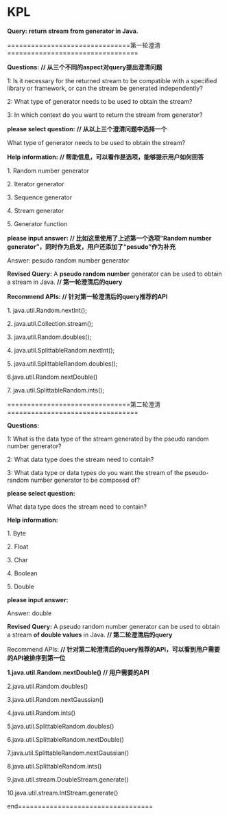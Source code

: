 # KPL

**Query: return stream from generator in Java.**



===============================第一轮澄清=================================



**Questions:**	**// 从三个不同的aspect对query提出澄清问题**

1: Is it necessary for the returned stream to be compatible with a specified library or framework, or can the stream be generated independently?

2: What type of generator needs to be used to obtain the stream?

3: In which context do you want to return the stream from generator?

**please select question:** 	**// 从以上三个澄清问题中选择一个**

What type of generator needs to be used to obtain the stream?



**Help information:**	**// 帮助信息，可以看作是选项，能够提示用户如何回答**

1\. Random number generator 

2\. Iterator generator 

3\. Sequence generator 

4\. Stream generator 

5\. Generator function



**please input answer:**		**// 比如这里使用了上述第一个选项“Random number generator”，同时作为启发，用户还添加了“pesudo”作为补充**

Answer: pesudo random number generator



**Revised Query:** A **pseudo random number** generator can be used to obtain a stream in Java.	**// 第一轮澄清后的query**



**Recommend APIs:	// 针对第一轮澄清后的query推荐的API**

1\. java.util.Random.nextInt();

2\. java.util.Collection.stream();

3\. java.util.Random.doubles();

4\. java.util.SplittableRandom.nextInt();

5\. java.util.SplittableRandom.doubles();

6.java.util.Random.nextDouble()

7\. java.util.SplittableRandom.ints();



===============================第二轮澄清=================================



**Questions:**

1: What is the data type of the stream generated by the pseudo random number generator?

2: What data type does the stream need to contain?

3: What data type or data types do you want the stream of the pseudo-random number generator to be composed of?

**please select question:**

What data type does the stream need to contain?



**Help information:**

1\. Byte

2\. Float

3\. Char

4\. Boolean

5\. Double



**please input answer:**

Answer: double



**Revised Query:** A pseudo random number generator can be used to obtain a stream **of double values** in Java.		**// 第二轮澄清后的query**



Recommend APIs: 	**// 针对第二轮澄清后的query推荐的API，可以看到用户需要的API被排序到第一位**

**1.java.util.Random.nextDouble()**		**// 用户需要的API**

2.java.util.Random.doubles()

3.java.util.Random.nextGaussian()

4.java.util.Random.ints()

5.java.util.SplittableRandom.doubles()

6.java.util.SplittableRandom.nextDouble()

7.java.util.SplittableRandom.nextGaussian()

8.java.util.SplittableRandom.ints()

9.java.util.stream.DoubleStream.generate()

10.java.util.stream.IntStream.generate()



end==================================




